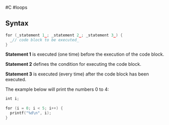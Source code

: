 #C #loops   
## Syntax
```C
for (_statement 1_; _statement 2_; _statement 3_) {  
  _// code block to be executed_  
}
```

**Statement 1** is executed (one time) before the execution of the code block.

**Statement 2** defines the condition for executing the code block.

**Statement 3** is executed (every time) after the code block has been executed.

The example below will print the numbers 0 to 4:
```C
int i;  
  
for (i = 0; i < 5; i++) {  
  printf("%d\n", i);  
}
```